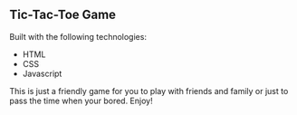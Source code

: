 Tic-Tac-Toe Game
-------------------
Built with the following technologies:
- HTML
- CSS
- Javascript

This is just a friendly game for you to play with friends and family or just to pass the time when your bored. Enjoy!

